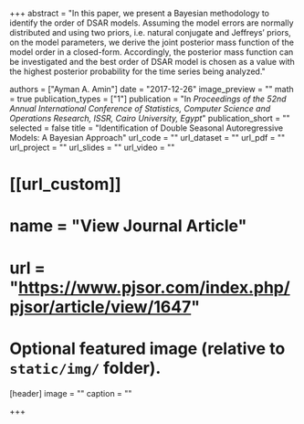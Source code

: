 +++
abstract = "In this paper, we present a Bayesian methodology to identify the order of DSAR models. Assuming the model errors are normally distributed and using two priors, i.e. natural conjugate and Jeffreys’ priors, on the model parameters, we derive the joint posterior mass function of the model order in a closed-form. Accordingly, the posterior mass function can be investigated and the best order of DSAR model is chosen as a value with the highest posterior probability for the time series being analyzed."

authors = ["Ayman A. Amin"]
date = "2017-12-26"
image_preview = ""
math = true
publication_types = ["1"]
publication = "In *Proceedings of the 52nd Annual International Conference of Statistics, Computer Science and Operations Research, ISSR, Cairo University, Egypt*"
publication_short = ""
selected = false
title = "Identification of Double Seasonal Autoregressive Models: A Bayesian Approach"
url_code = ""
url_dataset = ""
url_pdf = ""
url_project = ""
url_slides = ""
url_video = ""

# [[url_custom]]
# name = "View Journal Article"
# url = "https://www.pjsor.com/index.php/pjsor/article/view/1647"

# Optional featured image (relative to `static/img/` folder).
[header]
image = ""
caption = ""

+++
